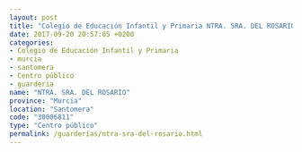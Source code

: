 ```yaml
---
layout: post
title: "Colegio de Educación Infantil y Primaria NTRA. SRA. DEL ROSARIO"
date: 2017-09-20 20:57:05 +0200
categories:
- Colegio de Educación Infantil y Primaria
- murcia
- santomera
- Centro público
- guarderia
name: "NTRA. SRA. DEL ROSARIO"
province: "Murcia"
location: "Santomera"
code: "30006811"
type: "Centro público"
permalink: /guarderias/ntra-sra-del-rosario.html
---
```


